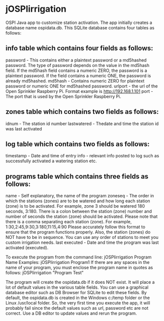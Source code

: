 # jOSPIirrigation
OSPI Java app to customize station activation.  The app initially creates a database name ospidata.db.  This SQLite database contains four tables as follows:

## info table which contains four fields as follows:
password  -  This contains either a plaintext password or a md5hashed password.  The type of password depends on the value in the md5hash field.  If the md5hash field contains a numeric ZERO, the password is a plaintext password.  If the field contains a numeric ONE, the password is already md5hashed.
md5hash  -  Contains numeric ZERO for plaintext password or numeric ONE for md5hashed password.
urlport  -  the url of the Open Sprinkler Raspberry Pi.  Format example is http://192.168.1.101
port  -  The port that is used by the Open Sprinkler Raspberry Pi.

## zones table which contains two fields as follows:
idnum  -  The station id number
lastwatered  -  Thedate and time the station id was last activated

## log table which contains two fields as follows:
timestamp  -  Date and time of entry
info  -  relevant info posted to log such as successfully activated a watering station etc.

## programs table which contains three fields as follows:
name  -  Self explanatory, the name of the program
zoneseq  -  The order in which the stations (zones) are to be watered and how long each station (zone) is to be activated. For example,  zone 3 should be watered 180 seconds,  3:180.  There is a colon between the station (zone) number and number of seconds the station (zone) should be activated.  Please note that there is a comma separating each station (zone). For example, 1:30,2:45,9:30,3:180,11:15,4:90  Please accurately follow this format to ensure that the program functions properly. Also, the station (zones) do NOT have to be in sequence.  You can use any order of stations to meet you custom irrigation needs.
last executed  -  Date and time the program was last activated (executed).

To execute the program from the command line: jOSPIirrigation Program Name
Examples:
jOSPIirrigation Program1
If there are any spaces in the name of your program, you must enclose the program name in quotes as follows:
jOSPIirrigation "Program Test"

The program will create the ospidata.db if it does NOT exist.  It will place a lot of default values in the various table fields.  You can use a graphical database editor such as DB Browser for SQLite to edit these fields. By default, the ospidata.db is created in the Windows c:/temp folder or the Linux /usr/local folder.  So, the very first time you execute the app, it will probably fail since the default values such as url, password etc are not correct.  Use a DB editor to update values and rerun the program.
